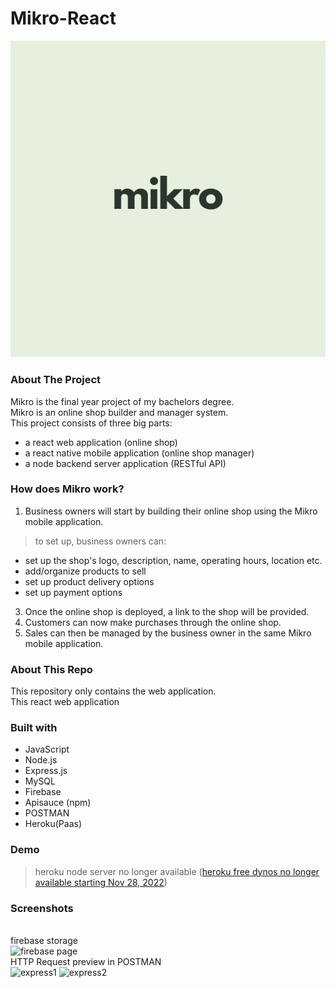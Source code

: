 # Mikro-React
![mikro logo](logo.PNG)
### About The Project
Mikro is the final year project of my bachelors degree. <br/>
Mikro is an online shop builder and manager system. <br/>
This project consists of three big parts: 
- a react web application (online shop)
- a react native mobile application (online shop manager)
- a node backend server application (RESTful API)
### How does Mikro work?
1. Business owners will start by building their online shop using the Mikro mobile application. 
> to set up, business owners can:
- set up the shop's logo, description, name, operating hours, location etc.
- add/organize products to sell
- set up product delivery options
- set up payment options
3. Once the online shop is deployed, a link to the shop will be provided.
4. Customers can now make purchases through the online shop.
5. Sales can then be managed by the business owner in the same Mikro mobile application.
### About This Repo
This repository only contains the web application. <br/>
This react web application
### Built with
- JavaScript
- Node.js
- Express.js
- MySQL
- Firebase
- Apisauce (npm)
- POSTMAN
- Heroku(Paas)
### Demo
> heroku node server no longer available ([heroku free dynos no longer available starting Nov 28, 2022](https://help.heroku.com/RSBRUH58/removal-of-heroku-free-product-plans-faq))
### Screenshots
<br/>firebase storage<br/>
![firebase page](/Screenshots/Firebase.png)
<br/>HTTP Request preview in POSTMAN<br/>
![express1](/Screenshots/Express1.png)
![express2](/Screenshots/Express2.png)
